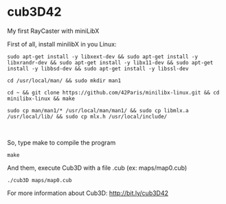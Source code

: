 # cub3D42
My first RayCaster with miniLibX<br>


First of all, install minilibX in you Linux:<br>
```
sudo apt-get install -y libxext-dev && sudo apt-get install -y libxrandr-dev && sudo apt-get install -y libx11-dev && sudo apt-get install -y libbsd-dev && sudo apt-get install -y libssl-dev

cd /usr/local/man/ && sudo mkdir man1

cd ~ && git clone https://github.com/42Paris/minilibx-linux.git && cd minilibx-linux && make

sudo cp man/man1/* /usr/local/man/man1/ && sudo cp libmlx.a /usr/local/lib/ && sudo cp mlx.h /usr/local/include/
```
<br>

So, type make to compile the program
```
make
```

And them, execute Cub3D with a file .cub (ex: maps/map0.cub)
```
./cub3D maps/map0.cub
```

For more information about Cub3D: http://bit.ly/cub3D42<br>
<br>
